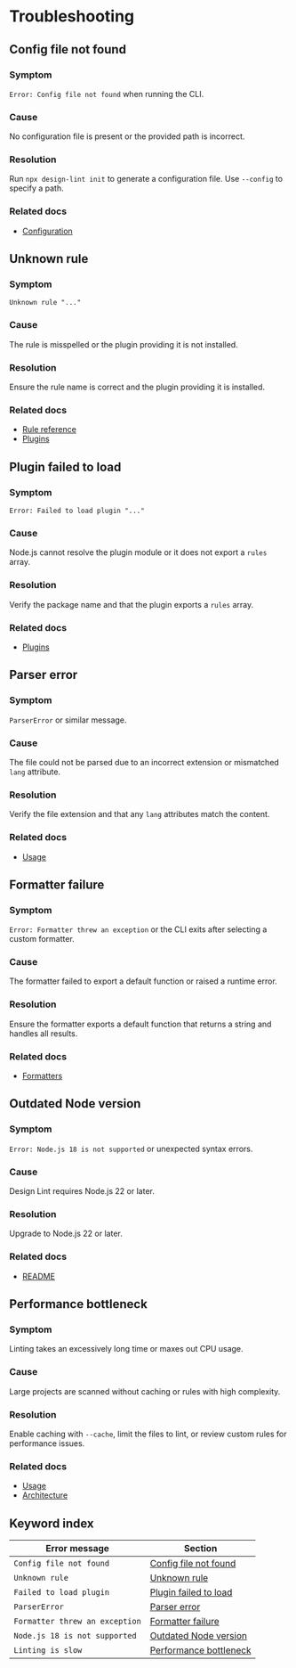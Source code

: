 # Troubleshooting

## Config file not found

### Symptom
`Error: Config file not found` when running the CLI.

### Cause
No configuration file is present or the provided path is incorrect.

### Resolution
Run `npx design-lint init` to generate a configuration file. Use `--config` to specify a path.

### Related docs
- [Configuration](./configuration.md)

## Unknown rule

### Symptom
`Unknown rule "..."`

### Cause
The rule is misspelled or the plugin providing it is not installed.

### Resolution
Ensure the rule name is correct and the plugin providing it is installed.

### Related docs
- [Rule reference](./rules/index.md)
- [Plugins](./plugins.md)

## Plugin failed to load

### Symptom
`Error: Failed to load plugin "..."`

### Cause
Node.js cannot resolve the plugin module or it does not export a `rules` array.

### Resolution
Verify the package name and that the plugin exports a `rules` array.

### Related docs
- [Plugins](./plugins.md)

## Parser error

### Symptom
`ParserError` or similar message.

### Cause
The file could not be parsed due to an incorrect extension or mismatched `lang` attribute.

### Resolution
Verify the file extension and that any `lang` attributes match the content.

### Related docs
- [Usage](./usage.md)

## Formatter failure

### Symptom
`Error: Formatter threw an exception` or the CLI exits after selecting a custom formatter.

### Cause
The formatter failed to export a default function or raised a runtime error.

### Resolution
Ensure the formatter exports a default function that returns a string and handles all results.

### Related docs
- [Formatters](./formatters.md)

## Outdated Node version

### Symptom
`Error: Node.js 18 is not supported` or unexpected syntax errors.

### Cause
Design Lint requires Node.js 22 or later.

### Resolution
Upgrade to Node.js 22 or later.

### Related docs
- [README](https://github.com/bylapidist/design-lint/blob/main/README.md)

## Performance bottleneck

### Symptom
Linting takes an excessively long time or maxes out CPU usage.

### Cause
Large projects are scanned without caching or rules with high complexity.

### Resolution
Enable caching with `--cache`, limit the files to lint, or review custom rules for performance issues.

### Related docs
- [Usage](./usage.md)
- [Architecture](./architecture.md)

## Keyword index

| Error message | Section |
| ------------- | ------- |
| `Config file not found` | [Config file not found](#config-file-not-found) |
| `Unknown rule` | [Unknown rule](#unknown-rule) |
| `Failed to load plugin` | [Plugin failed to load](#plugin-failed-to-load) |
| `ParserError` | [Parser error](#parser-error) |
| `Formatter threw an exception` | [Formatter failure](#formatter-failure) |
| `Node.js 18 is not supported` | [Outdated Node version](#outdated-node-version) |
| `Linting is slow` | [Performance bottleneck](#performance-bottleneck) |
